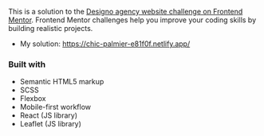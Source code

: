 This is a solution to the [Designo agency website challenge on Frontend Mentor](https://www.frontendmentor.io/challenges/designo-multipage-website-G48K6rfUT). Frontend Mentor challenges help you improve your coding skills by building realistic projects. 

- My solution: https://chic-palmier-e81f0f.netlify.app/
### Built with

- Semantic HTML5 markup
- SCSS
- Flexbox
- Mobile-first workflow
- React (JS library)
- Leaflet (JS library)